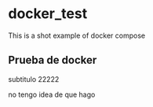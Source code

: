 # docker_test
This is a shot example of docker compose

## Prueba de docker
subtitulo
22222


no tengo idea de que hago
